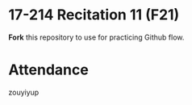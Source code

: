 # 17-214 Recitation 11 (F21)
**Fork** this repository to use for practicing Github flow.

# Attendance
zouyiyup